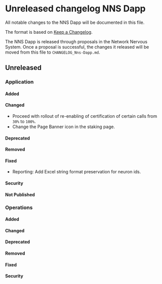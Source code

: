 # Unreleased changelog NNS Dapp

All notable changes to the NNS Dapp will be documented in this file.

The format is based on [Keep a Changelog](https://keepachangelog.com/en/1.0.0/).

The NNS Dapp is released through proposals in the Network Nervous System. Once a
proposal is successful, the changes it released will be moved from this file to
`CHANGELOG_Nns-Dapp.md`.

## Unreleased

### Application

#### Added

#### Changed

- Proceed with rollout of re-enabling of certification of certain calls from `30%` to `100%`.
- Change the Page Banner icon in the staking page.

#### Deprecated

#### Removed

#### Fixed

- Reporting: Add Excel string format preservation for neuron ids.

#### Security

#### Not Published

### Operations

#### Added

#### Changed

#### Deprecated

#### Removed

#### Fixed

#### Security
